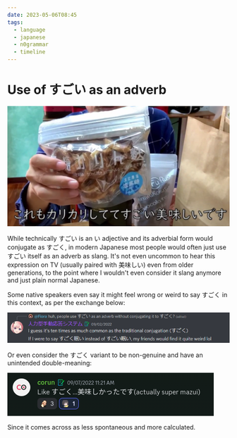 ```yaml
---
date: 2023-05-06T08:45
tags:
  - language
  - japanese
  - n0grammar
  - timeline
---
```


# Use of すごい as an adverb

[![すごいおいしい example](./static/sugoioisii1.png)](./static/sugoioisii1.png)

While technically すごい is an い adjective and its adverbial form would
conjugate as すごく, in modern Japanese most people would often just use すごい
itself as an adverb as slang. It's not even uncommon to hear this expression on
TV (usually paired with 美味しい) even from older generations, to the point
where I wouldn't even consider it slang anymore and just plain normal Japanese.

Some native speakers even say it might feel wrong or weird to say すごく in this
context, as per the exchange below:

[![すごい眠い](./static/sugoioisii2.png)](./static/sugoioisii2.png)

Or even consider the すごく variant to be non-genuine and have an unintended
double-meaning:

[![すごく美味しい](./static/sugoioisii3.png)](./static/sugoioisii3.png)

Since it comes across as less spontaneous and more calculated.

